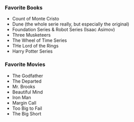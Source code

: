 ### Favorite Books
* Count of Monte Cristo
* Dune (the whole serie really, but especially the original)
* Foundation Series & Robot Series (Isaac Asimov)
* Three Musketeers
* The Wheel of Time Series 
* THe Lord of the Rings
* Harry Potter Series

### Favorite Movies
* The Godfather
* The Departed
* Mr. Brooks
* Beautiful Mind
* Iron Man
* Margin Call
* Too Big to Fail
* The Big Short
